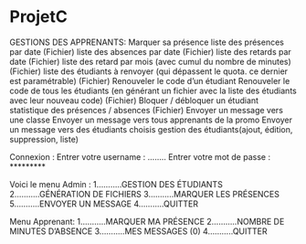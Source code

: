# ProjetC

GESTIONS DES APPRENANTS:
Marquer sa présence
liste des présences par date (Fichier)
liste des absences par date (Fichier)
liste des retards par date (Fichier)
liste des retard par mois (avec cumul du nombre de minutes) (Fichier)
liste des étudiants à renvoyer (qui dépassent le quota. ce dernier est paramétrable) (Fichier)
Renouveler le code d’un étudiant
Renouveler le code de tous les étudiants (en générant un fichier avec la liste des étudiants avec leur nouveau code) (Fichier)
Bloquer / débloquer un étudiant
statistique des présences / absences  (Fichier)
Envoyer un message vers une classe
Envoyer un message vers tous apprenants de la promo
Envoyer un message vers des étudiants choisis
gestion des étudiants(ajout, édition, suppression, liste)

Connexion :
Entrer votre username : ……..
Entrer votre mot de passe : *********

Voici le menu Admin :
1………..GESTION DES ÉTUDIANTS
2………..GÉNÉRATION DE FICHIERS
3………..MARQUER LES PRÉSENCES
5………..ENVOYER UN MESSAGE
4………..QUITTER

Menu Apprenant:
1………..MARQUER MA PRÉSENCE
2………..NOMBRE DE MINUTES D’ABSENCE
3………..MES MESSAGES (0)
4………..QUITTER
